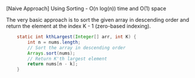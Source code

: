 <p>[Naive Approach] Using Sorting - O(n log(n)) time and O(1) space
  
The very basic approach is to sort the given array in descending order and return the element at the index K - 1 (zero-based indexing).</p>

```java
    static int kthLargest(Integer[] arr, int K) {
        int n = nums.length;
        // Sort the array in descending order
        Arrays.sort(nums);
        // Return K'th largest element
        return nums[n - k];
    }
